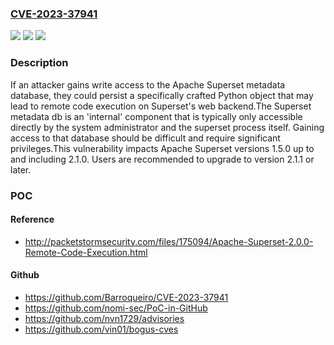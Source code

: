 ### [CVE-2023-37941](https://cve.mitre.org/cgi-bin/cvename.cgi?name=CVE-2023-37941)
![](https://img.shields.io/static/v1?label=Product&message=Apache%20Superset&color=blue)
![](https://img.shields.io/static/v1?label=Version&message=1.5.0%3C%3D%202.1.0%20&color=brighgreen)
![](https://img.shields.io/static/v1?label=Vulnerability&message=CWE-502%20Deserialization%20of%20Untrusted%20Data&color=brighgreen)

### Description

If an attacker gains write access to the Apache Superset metadata database, they could persist a specifically crafted Python object that may lead to remote code execution on Superset's web backend.The Superset metadata db is an 'internal' component that is typically only accessible directly by the system administrator and the superset process itself. Gaining access to that database should be difficult and require significant privileges.This vulnerability impacts Apache Superset versions 1.5.0 up to and including 2.1.0. Users are recommended to upgrade to version 2.1.1 or later.

### POC

#### Reference
- http://packetstormsecurity.com/files/175094/Apache-Superset-2.0.0-Remote-Code-Execution.html

#### Github
- https://github.com/Barroqueiro/CVE-2023-37941
- https://github.com/nomi-sec/PoC-in-GitHub
- https://github.com/nvn1729/advisories
- https://github.com/vin01/bogus-cves

